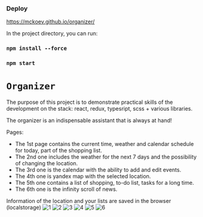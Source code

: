 ### Deploy

https://mckoev.github.io/organizer/

In the project directory, you can run:

### `npm install --force`

### `npm start`

# `Organizer`

The purpose of this project is to demonstrate practical skills of the development on the stack: react, redux, typesript, scss + various libraries.

The organizer is an indispensable assistant that is always at hand!

Pages:

+ The 1st page contains the current time, weather and calendar schedule for today, part of the shopping list.
+ The 2nd one includes the weather for the next 7 days and the possibility of changing the location.
+ The 3rd one is the calendar with the ability to add and edit events.
+ The 4th one is yandex map with the selected location.
+ The 5th one contains a list of shopping, to-do list, tasks for a long time.
+ The 6th one is the infinity scroll of news.

Information of the location and your lists are saved in the browser (localstorage)
![1](https://user-images.githubusercontent.com/73169217/200509899-b6c54f4f-21d1-481c-9627-61a6c0b88c85.png)
![2](https://user-images.githubusercontent.com/73169217/200509945-aa7e0a16-f821-48ef-aa22-4da8867d9a46.png)
![3](https://user-images.githubusercontent.com/73169217/200509976-8907d4db-e453-4980-8c9f-4cc5bd47fa80.png)
![4](https://user-images.githubusercontent.com/73169217/200509991-87c8d3ed-bbd9-4ac4-9571-d6b7d8dc7bab.png)
![5](https://user-images.githubusercontent.com/73169217/200510028-e8a32c85-44b2-4622-b136-b58ec6535d2e.png)
![6](https://user-images.githubusercontent.com/73169217/200510051-96c5ea4d-1d20-46f1-afbc-9f493e212f2e.png)
